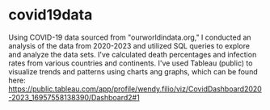 # covid19data
Using COVID-19 data sourced from "ourworldindata.org," I conducted an analysis of the data from 2020-2023 and 
utilized SQL queries to explore and analyze the data sets. I've calculated death percentages and infection rates from various countries and continents.
I've used Tableau (public) to visualize trends and patterns using charts ang graphs, which can be found here: https://public.tableau.com/app/profile/wendy.filio/viz/CovidDashboard2020-2023_16957558138390/Dashboard2#1
